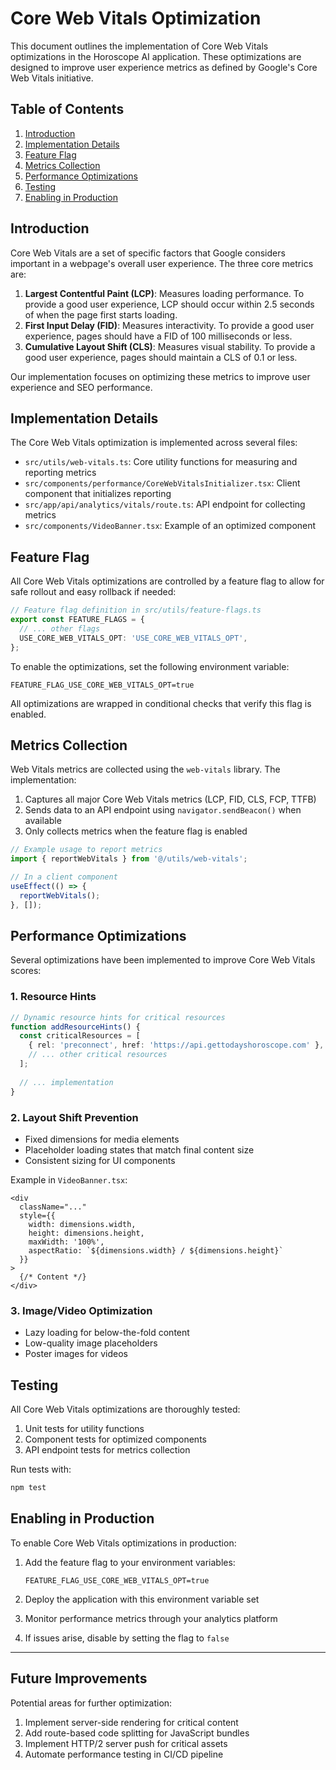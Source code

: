 # Core Web Vitals Optimization

This document outlines the implementation of Core Web Vitals optimizations in the Horoscope AI application. These optimizations are designed to improve user experience metrics as defined by Google's Core Web Vitals initiative.

## Table of Contents
1. [Introduction](#introduction)
2. [Implementation Details](#implementation-details)
3. [Feature Flag](#feature-flag)
4. [Metrics Collection](#metrics-collection)
5. [Performance Optimizations](#performance-optimizations)
6. [Testing](#testing)
7. [Enabling in Production](#enabling-in-production)

## Introduction

Core Web Vitals are a set of specific factors that Google considers important in a webpage's overall user experience. The three core metrics are:

1. **Largest Contentful Paint (LCP)**: Measures loading performance. To provide a good user experience, LCP should occur within 2.5 seconds of when the page first starts loading.
2. **First Input Delay (FID)**: Measures interactivity. To provide a good user experience, pages should have a FID of 100 milliseconds or less.
3. **Cumulative Layout Shift (CLS)**: Measures visual stability. To provide a good user experience, pages should maintain a CLS of 0.1 or less.

Our implementation focuses on optimizing these metrics to improve user experience and SEO performance.

## Implementation Details

The Core Web Vitals optimization is implemented across several files:

- `src/utils/web-vitals.ts`: Core utility functions for measuring and reporting metrics
- `src/components/performance/CoreWebVitalsInitializer.tsx`: Client component that initializes reporting
- `src/app/api/analytics/vitals/route.ts`: API endpoint for collecting metrics
- `src/components/VideoBanner.tsx`: Example of an optimized component

## Feature Flag

All Core Web Vitals optimizations are controlled by a feature flag to allow for safe rollout and easy rollback if needed:

```typescript
// Feature flag definition in src/utils/feature-flags.ts
export const FEATURE_FLAGS = {
  // ... other flags
  USE_CORE_WEB_VITALS_OPT: 'USE_CORE_WEB_VITALS_OPT',
};
```

To enable the optimizations, set the following environment variable:

```
FEATURE_FLAG_USE_CORE_WEB_VITALS_OPT=true
```

All optimizations are wrapped in conditional checks that verify this flag is enabled.

## Metrics Collection

Web Vitals metrics are collected using the `web-vitals` library. The implementation:

1. Captures all major Core Web Vitals metrics (LCP, FID, CLS, FCP, TTFB)
2. Sends data to an API endpoint using `navigator.sendBeacon()` when available
3. Only collects metrics when the feature flag is enabled

```typescript
// Example usage to report metrics
import { reportWebVitals } from '@/utils/web-vitals';

// In a client component
useEffect(() => {
  reportWebVitals();
}, []);
```

## Performance Optimizations

Several optimizations have been implemented to improve Core Web Vitals scores:

### 1. Resource Hints

```typescript
// Dynamic resource hints for critical resources
function addResourceHints() {
  const criticalResources = [
    { rel: 'preconnect', href: 'https://api.gettodayshoroscope.com' },
    // ... other critical resources
  ];
  
  // ... implementation
}
```

### 2. Layout Shift Prevention

- Fixed dimensions for media elements
- Placeholder loading states that match final content size
- Consistent sizing for UI components

Example in `VideoBanner.tsx`:

```tsx
<div 
  className="..."
  style={{
    width: dimensions.width,
    height: dimensions.height,
    maxWidth: '100%',
    aspectRatio: `${dimensions.width} / ${dimensions.height}`
  }}
>
  {/* Content */}
</div>
```

### 3. Image/Video Optimization

- Lazy loading for below-the-fold content
- Low-quality image placeholders
- Poster images for videos

## Testing

All Core Web Vitals optimizations are thoroughly tested:

1. Unit tests for utility functions
2. Component tests for optimized components
3. API endpoint tests for metrics collection

Run tests with:

```bash
npm test
```

## Enabling in Production

To enable Core Web Vitals optimizations in production:

1. Add the feature flag to your environment variables:
   ```
   FEATURE_FLAG_USE_CORE_WEB_VITALS_OPT=true
   ```

2. Deploy the application with this environment variable set

3. Monitor performance metrics through your analytics platform

4. If issues arise, disable by setting the flag to `false`

---

## Future Improvements

Potential areas for further optimization:

1. Implement server-side rendering for critical content
2. Add route-based code splitting for JavaScript bundles
3. Implement HTTP/2 server push for critical assets
4. Automate performance testing in CI/CD pipeline 